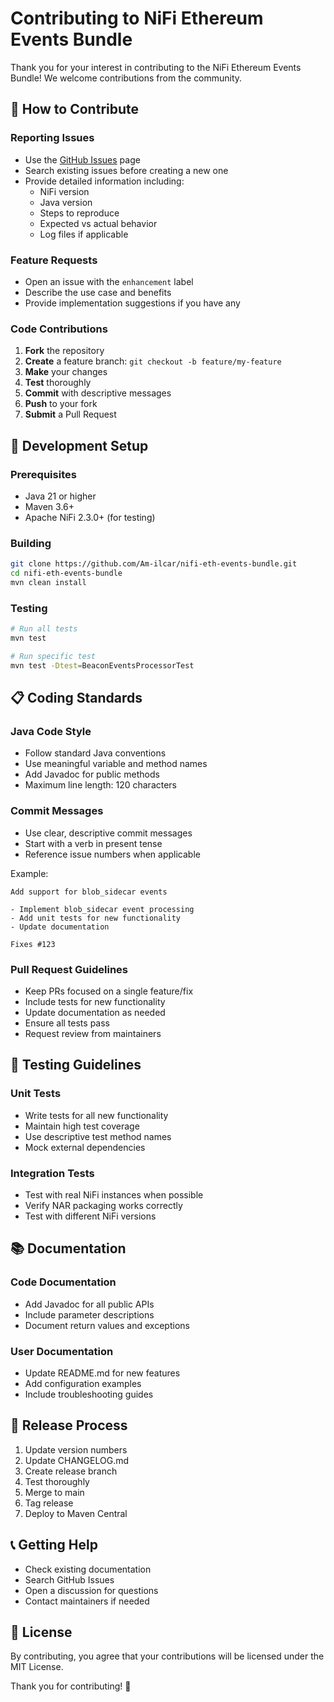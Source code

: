 # Contributing to NiFi Ethereum Events Bundle

Thank you for your interest in contributing to the NiFi Ethereum Events Bundle! We welcome contributions from the community.

## 🤝 How to Contribute

### Reporting Issues

- Use the [GitHub Issues](https://github.com/Am-ilcar/nifi-eth-events-bundle/issues) page
- Search existing issues before creating a new one
- Provide detailed information including:
  - NiFi version
  - Java version
  - Steps to reproduce
  - Expected vs actual behavior
  - Log files if applicable

### Feature Requests

- Open an issue with the `enhancement` label
- Describe the use case and benefits
- Provide implementation suggestions if you have any

### Code Contributions

1. **Fork** the repository
2. **Create** a feature branch: `git checkout -b feature/my-feature`
3. **Make** your changes
4. **Test** thoroughly
5. **Commit** with descriptive messages
6. **Push** to your fork
7. **Submit** a Pull Request

## 🔧 Development Setup

### Prerequisites

- Java 21 or higher
- Maven 3.6+
- Apache NiFi 2.3.0+ (for testing)

### Building

```bash
git clone https://github.com/Am-ilcar/nifi-eth-events-bundle.git
cd nifi-eth-events-bundle
mvn clean install
```

### Testing

```bash
# Run all tests
mvn test

# Run specific test
mvn test -Dtest=BeaconEventsProcessorTest
```

## 📋 Coding Standards

### Java Code Style

- Follow standard Java conventions
- Use meaningful variable and method names
- Add Javadoc for public methods
- Maximum line length: 120 characters

### Commit Messages

- Use clear, descriptive commit messages
- Start with a verb in present tense
- Reference issue numbers when applicable

Example:
```
Add support for blob_sidecar events

- Implement blob_sidecar event processing
- Add unit tests for new functionality
- Update documentation

Fixes #123
```

### Pull Request Guidelines

- Keep PRs focused on a single feature/fix
- Include tests for new functionality
- Update documentation as needed
- Ensure all tests pass
- Request review from maintainers

## 🧪 Testing Guidelines

### Unit Tests

- Write tests for all new functionality
- Maintain high test coverage
- Use descriptive test method names
- Mock external dependencies

### Integration Tests

- Test with real NiFi instances when possible
- Verify NAR packaging works correctly
- Test with different NiFi versions

## 📚 Documentation

### Code Documentation

- Add Javadoc for all public APIs
- Include parameter descriptions
- Document return values and exceptions

### User Documentation

- Update README.md for new features
- Add configuration examples
- Include troubleshooting guides

## 🚀 Release Process

1. Update version numbers
2. Update CHANGELOG.md
3. Create release branch
4. Test thoroughly
5. Merge to main
6. Tag release
7. Deploy to Maven Central

## 📞 Getting Help

- Check existing documentation
- Search GitHub Issues
- Open a discussion for questions
- Contact maintainers if needed

## 📄 License

By contributing, you agree that your contributions will be licensed under the MIT License.

Thank you for contributing! 🎉
